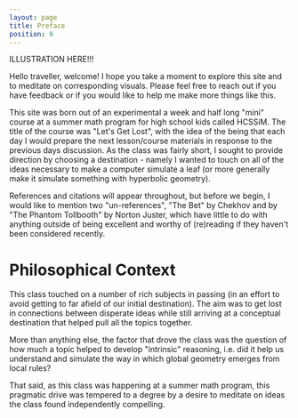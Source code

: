 ```yaml
---
layout: page
title: Preface
position: 0
---
```

ILLUSTRATION HERE!!!

Hello traveller, welcome!  I hope you take a moment to explore this site and to meditate on corresponding visuals.  Please feel free to reach out if you have feedback or if you would like to help me make more things like this. 

This site was born out of an experimental a week and half long "mini" course at a summer math program for high school kids called HCSSiM. The title of the course was "Let's Get Lost", with the idea of the being that each day I would prepare the next lesson/course materials in response to the previous days discussion.  As the class was fairly short, I sought to provide direction by choosing a destination - namely I wanted to touch on all of the ideas necessary to make a computer simulate a leaf (or more generally make it simulate something with hyperbolic geometry). 

References and citations will appear throughout, but before we begin, I would like to mention two "un-references", "The Bet" by Chekhov and by "The Phantom Tollbooth" by Norton Juster, which have little to do with anything outside of being excellent and worthy of (re)reading if they haven't been considered recently.

# Philosophical Context

This class touched on a number of rich subjects in passing (in an effort to avoid getting to far afield of our initial destination).  The aim was to get lost in connections between disperate ideas while still arriving at a conceptual destination that helped pull all the topics together. 

More than anything else, the factor that drove the class was the question of how much a topic helped to develop "intrinsic" reasoning, i.e. did it help us understand and simulate the way in which global geometry emerges from local rules?

That said, as this class was happening at a summer math program, this pragmatic drive was tempered to a degree by a desire to meditate on ideas the class found independently compelling.


